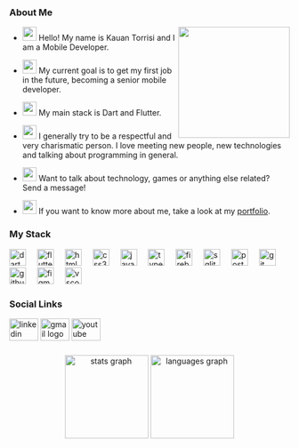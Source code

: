 ### About Me
<div>

 <div align="left">
    <img align="right" height="200" src="https://media1.tenor.com/m/y2JXkY1pXkwAAAAC/cat-computer.gif" />
  </div>
  
* <img height="25px" src="https://raw.githubusercontent.com/Tarikul-Islam-Anik/Animated-Fluent-Emojis/master/Emojis/Hand%20gestures/Hand%20with%20Fingers%20Splayed%20Light%20Skin%20Tone.png" /> Hello! My name is Kauan Torrisi and I am a Mobile Developer.

* <img height="25px" src="https://raw.githubusercontent.com/Tarikul-Islam-Anik/Animated-Fluent-Emojis/master/Emojis/Hand%20gestures/Brain.png" /> My current goal is to get my first job in the future, becoming a senior mobile developer.
  
* <img height="25px" src="https://raw.githubusercontent.com/Tarikul-Islam-Anik/Animated-Fluent-Emojis/master/Emojis/People%20with%20professions/Man%20Technologist%20Light%20Skin%20Tone.png" /> My main stack is Dart and Flutter.<br/>
<!-- I generally develop my projects with the following technologies:<br/>
**State Management:** Provider, Cubit, BLoC, MobX.<br/>
**Dependency Injection:** Get_it or Flutter_Modular<br/>
**Store data locally:** SQflite, Shared_Preferences or Hive.<br/>
**Store data externally:** Firebase, Supabase or some database like Postgres.<br/>
**Project architectures:** MVC, MVVM, Clean Architecture.<br/> -->

* <img height="25px" src="https://raw.githubusercontent.com/Tarikul-Islam-Anik/Animated-Fluent-Emojis/master/Emojis/People%20with%20professions/Boy%20Light%20Skin%20Tone.png"/> I generally try to be a respectful and very charismatic person. I love meeting new people, new technologies and talking about programming in general.<br/>

* <img height="25px" src="https://raw.githubusercontent.com/Tarikul-Islam-Anik/Animated-Fluent-Emojis/master/Emojis/Smilies/Left%20Speech%20Bubble.png"/> Want to talk about technology, games or anything else related? Send a message!

* <img height="25px" src="https://raw.githubusercontent.com/Tarikul-Islam-Anik/Animated-Fluent-Emojis/master/Emojis/Smilies/Orange%20Heart.png" /> If you want to know more about me, take a look at my <a target="_blank" href="#">portfolio<a/>.
</div>

### My Stack
<div align="left" justify-content="space-around">
  <img src="https://cdn.jsdelivr.net/gh/devicons/devicon/icons/dart/dart-original.svg" height="30" alt="dart logo"  />
  <img width="12" />
  <img src="https://cdn.jsdelivr.net/gh/devicons/devicon/icons/flutter/flutter-original.svg" height="30" alt="flutter logo"  />
  <img width="12" />
  <img src="https://cdn.jsdelivr.net/gh/devicons/devicon/icons/html5/html5-original.svg" height="30" alt="html5 logo"  />
  <img width="12" />
  <img src="https://cdn.jsdelivr.net/gh/devicons/devicon/icons/css3/css3-original.svg" height="30" alt="css3 logo"  />
  <img width="12" />
  <img src="https://cdn.jsdelivr.net/gh/devicons/devicon/icons/javascript/javascript-original.svg" height="30" alt="javascript logo"  />
  <img width="12" />
  <img src="https://cdn.jsdelivr.net/gh/devicons/devicon/icons/typescript/typescript-original.svg" height="30" alt="typescript logo"  />
  <img width="12" />
  <img src="https://cdn.jsdelivr.net/gh/devicons/devicon/icons/firebase/firebase-plain.svg" height="30" alt="firebase logo"  />
  <img width="12" />
  <img src="https://cdn.jsdelivr.net/gh/devicons/devicon/icons/sqlite/sqlite-original.svg" height="30" alt="sqlite logo"  />
  <img width="12" />
  <img src="https://cdn.jsdelivr.net/gh/devicons/devicon/icons/postgresql/postgresql-original.svg" height="30" alt="postgresql logo"  />
  <img width="12" />
  <img src="https://cdn.jsdelivr.net/gh/devicons/devicon/icons/git/git-original.svg" height="30" alt="git logo"  />
  <img width="12" />
  <img src="https://cdn.jsdelivr.net/gh/devicons/devicon/icons/github/github-original.svg" height="30" alt="github logo"  />
  <img width="12" />
  <img src="https://cdn.jsdelivr.net/gh/devicons/devicon/icons/figma/figma-original.svg" height="30" alt="figma logo"  />
  <img width="12" />
  <img src="https://cdn.jsdelivr.net/gh/devicons/devicon/icons/vscode/vscode-original.svg" height="30" alt="vscode logo"  />
</div>

###

### Social Links
<div align="left">
  <a target="_blank" href="https://www.linkedin.com/in/kauan-torrisi-souza-42541a1b7/"><img src="https://raw.githubusercontent.com/maurodesouza/profile-readme-generator/master/src/assets/icons/social/linkedin/default.svg" width="52" height="40" alt="linkedin logo"  /><a/>
  <a target="_blank" href="mailto:torrisikauan@gmail.com"><img src="https://raw.githubusercontent.com/maurodesouza/profile-readme-generator/master/src/assets/icons/social/gmail/default.svg" width="52" height="40" alt="gmail logo"  /><a/>
 <a target="_blank" href="https://www.youtube.com/channel/UCzel-IYZZqn40Cd0Q6KD29A"> <img src="https://raw.githubusercontent.com/maurodesouza/profile-readme-generator/master/src/assets/icons/social/youtube/default.svg" width="52" height="40" alt="youtube logo"  /><a/>
</div>

###

<div align="center">
  <img src="https://github-readme-stats.vercel.app/api?username=kauantorrisi&hide_title=false&hide_rank=false&show_icons=true&include_all_commits=true&count_private=true&disable_animations=false&theme=holi&locale=en&hide_border=false&order=1" height="150" alt="stats graph"  />
  <img src="https://github-readme-stats.vercel.app/api/top-langs?username=kauantorrisi&locale=en&hide_title=false&layout=compact&card_width=320&langs_count=5&theme=holi&hide_border=false&order=2" height="150" alt="languages graph"  />
</div>

###

<!--<h1 align="left">Hi <img src="https://raw.githubusercontent.com/kaueMarques/kaueMarques/master/hi.gif" height="30px">, I'm Kauan Torrisi</h1>


- 👨🏻‍💻 Junior front-end developer, future full-stack developer.
- 🎦 I will start posting videos on [youtube.com/kauantorrisi](https://www.youtube.com/channel/UCzel-IYZZqn40Cd0Q6KD29A)
- 💬 Ask me about JavaScript, HTML, CSS, Dart, Flutter
- 🎲 More at [kauantorrisi.dev](#)

<br><br>

## Contact

<p align="left" style="background:green">
<a href="https://www.linkedin.com/in/kauan-torrisi-42541a1b7/)" target="_blank">
  <img align="center" src="https://img.shields.io/badge/-kauantorrisi-05122A?style=flat&logo=linkedin" alt="linkedin"/>
</a>
<a href="https://instagram.com/kauantorrisii" target="_blank">
 <img align="center" src="https://img.shields.io/badge/-kauantorrisi-05122A?style=flat&logo=instagram" alt="instagram"/>
</a>
<a href="https://www.youtube.com/channel/UCzel-IYZZqn40Cd0Q6KD29A" target="_blank">
 <img align="center" src="https://img.shields.io/badge/-kauantorrisi-05122A?style=flat&logo=youtube" alt="youtube"/>
</a>
</p>
